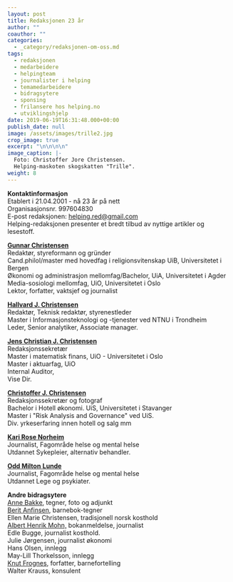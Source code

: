 ```yaml
---
layout: post
title: Redaksjonen 23 år
author: ""
coauthor: ""
categories:
  - _category/redaksjonen-om-oss.md
tags:
  - redaksjonen
  - medarbeidere
  - helpingteam
  - journalister i helping
  - temamedarbeidere
  - bidragsytere
  - sponsing
  - frilansere hos helping.no
  - utviklingshjelp
date: 2019-06-19T16:31:48.000+00:00
publish_date: null
image: /assets/images/trille2.jpg
crop_image: true
excerpt: "\n\n\n\n"
image_caption: |-
  Foto: Christoffer Jore Christensen.
  Helping-maskoten skogskatten "Trille".
weight: 8
---
```

**Kontaktinformasjon**\
Etablert i 21.04.2001 - nå 23 år på nett\
Organisasjonsnr. 997604830\
E-post redaksjonen: helping.red@gmail.com\
Helping-redaksjonen presenter et bredt tilbud av nyttige artikler og lesestoff.

**[Gunnar Christensen](https://helping.no/author/gunnar-christensen)**\
Redaktør, styreformann og gründer\
Cand.philol/master med hovedfag i religionsvitenskap UiB, Universitetet i Bergen\
Økonomi og administrasjon mellomfag/Bachelor, UiA, Universitetet i Agder\
Media-sosiologi mellomfag, UiO, Universitetet i Oslo\
Lektor, forfatter, vaktsjef og journalist

**[Hallvard J. Christensen](https://helping.no/author/hallvard-j-christensen)**\
Redaktør, Teknisk redaktør, styrenestleder\
Master i Informasjonsteknologi og -tjenester ved NTNU i Trondheim\
Leder, Senior analytiker, Associate manager.

**[Jens Christian J. Christensen](https://helping.no/author/jens-christian-jore-christensen)**\
Redaksjonssekretær\
Master i matematisk finans, UiO - Universitetet i Oslo\
Master i aktuarfag, UiO\
Internal Auditor,\
Vise Dir.

**[Christoffer J. Christensen](https://helping.no/author/christoffer-jore-christensen)**\
Redaksjonssekretær og fotograf\
Bachelor i Hotell økonomi. UiS, Universitetet i Stavanger\
Master i "Risk Analysis and Governance" ved UiS.\
Div. yrkeserfaring innen hotell og salg mm

**[Kari Rose Norheim](https://helping.no/author/kari-rose-norheim)**\
Journalist, Fagområde helse og mental helse\
Utdannet Sykepleier, alternativ behandler.

[**Odd Milton** **Lunde**](https://helping.no/author/odd-m-lunde)\
Journalist, Fagområde helse og mental helse\
Utdannet Lege og psykiater.

**Andre bidragsytere**\
[Anne Bakke](https://helping.no/author/anne-bakke "https\://helping.no/author/anne-bakke"), tegner, foto og adjunkt\
[Berit Anfinsen](https://helping.no/aima), barnebok-tegner\
Ellen Marie Christensen, tradisjonell norsk kosthold\
[Albert Henrik Mohn,](https://helping.no/author/albert-henrik-mohn) bokanmeldelse, journalist\
Edle Bugge, journalist kosthold.\
Julie Jørgensen, journalist økonomi\
Hans Olsen, innlegg\
May-Lill Thorkelsson, innlegg\
[Knut Frognes](https://helping.no/lenny-rømmer), forfatter, barnefortelling\
Walter Krauss, konsulent